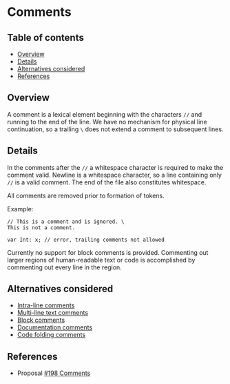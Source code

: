 # Comments

<!--
Part of the Carbon Language project, under the Apache License v2.0 with LLVM
Exceptions. See /LICENSE for license information.
SPDX-License-Identifier: Apache-2.0 WITH LLVM-exception
-->

<!-- toc -->

## Table of contents

-   [Overview](#overview)
-   [Details](#details)
-   [Alternatives considered](#alternatives-considered)
-   [References](#references)

<!-- tocstop -->

## Overview

A comment is a lexical element beginning with the characters `//` and running to
the end of the line. We have no mechanism for physical line continuation, so a
trailing `\` does not extend a comment to subsequent lines.

## Details

In the comments after the `//` a whitespace character is required to make the
comment valid. Newline is a whitespace character, so a line containing only `//`
is a valid comment. The end of the file also constitutes whitespace.

All comments are removed prior to formation of tokens.

Example:

```
// This is a comment and is ignored. \
This is not a comment.

var Int: x; // error, trailing comments not allowed
```

Currently no support for block comments is provided. Commenting out larger
regions of human-readable text or code is accomplished by commenting out every
line in the region.

## Alternatives considered

-   [Intra-line comments](/proposals/p0198.md#intra-line-comments)
-   [Multi-line text comments](/proposals/p0198.md#multi-line-text-comments)
-   [Block comments](/proposals/p0198.md#block-comments-2)
-   [Documentation comments](/proposals/p0198.md#documentation-comments)
-   [Code folding comments](/proposals/p0198.md#code-folding-comments)

## References

-   Proposal
    [#198 Comments](https://github.com/carbon-language/carbon-lang/pull/198)
